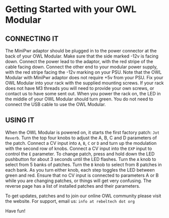# Getting Started with your OWL Modular

## CONNECTING IT
The MiniPwr adaptor should be plugged in to the power connector at the back of your OWL
Modular. Make sure that the side marked -12v is facing down.
Connect the power lead to the adaptor, with the red stripe of the cable facing down.
Connect the other end to your modular power supply, with the red stripe facing the -12v marking on
your PSU. Note that the OWL Modular with MiniPwr adaptor does not require +5v from your PSU.
Fix your OWL Modular into your rack with the supplied mounting screws. If your rack does not
have M3 threads you will need to provide your own screws, or contact us to have some sent out.
When you power the rack on, the LED in the middle of your OWL Modular should turn green. You
do not need to connect the USB cable to use the OWL Modular.

## USING IT
When the OWL Modular is powered on, it starts the first factory patch: `Jot Reverb`. Turn the top
four knobs to adjust the A, B, C and D parameters of the patch. Connect a CV input into `A`, `B`,
`C` or `D` and turn up the modulation with the second row of knobs. Connect a CV input into the
`EXP` input to control the `E` parameter.
To change patch, press and hold down the LED pushbutton for about 3 seconds until the LED
flashes. Turn the `A` knob to select from 5 banks of patches. Turn the `B` knob to select from 8
patches in each bank. As you turn either knob, each step toggles the LED between green and red.
Ensure that no CV input is connected to parameters A or B while you are changing patches, or
things will get very confusing.
The reverse page has a list of installed patches and their parameters.

To get updates, patches and to join our online OWL community please visit the website.
For support, email us: `info at rebeltech dot org`

Have fun!